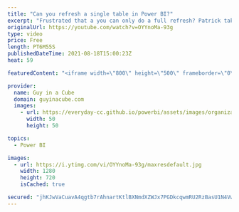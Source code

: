 ```yaml
---
title: "Can you refresh a single table in Power BI?"
excerpt: "Frustrated that a you can only do a full refresh? Patrick takes it to the next level by showing how you can refresh only a single table in your Power BI dataset. This is a great option for targeted refresh and avoid potential overhead.  Processing Options:  https://docs.microsoft.com/analysis-services/multidimensional-models/processing-options-and-settings-analysis-services?view=asallproducts-allversions"
originalUrl: https://youtube.com/watch?v=OYYnoMa-93g
type: video
price: Free
length: PT6M55S
publishedDateTime: 2021-08-18T15:00:23Z
heat: 59

featuredContent: "<iframe width=\"800\" height=\"500\" frameborder=\"0\" src=\"https://www.youtube.com/embed/OYYnoMa-93g\" allow=\"accelerometer; autoplay; encrypted-media; gyroscope; picture-in-picture\" allowfullscreen></iframe>"

provider:
  name: Guy in a Cube
  domain: guyinacube.com
  images:
    - url: https://everyday-cc.github.io/powerbi/assets/images/organizations/guyinacube.com-50x50.jpg
      width: 50
      height: 50

topics:
  - Power BI

images:
  - url: https://i.ytimg.com/vi/OYYnoMa-93g/maxresdefault.jpg
    width: 1280
    height: 720
    isCached: true

secured: "jhKJwVaCuavA4qgtb7rAhnartKtlBXNmdXZWJx7PGDkcqwmRU2RzBasU1N4VwzaA/iKCyrWTXoB2+z74GzC2euYvpmhil5aOQFvZm5yV+aWebJVGAUTZJWmuI18IK9vsLUiozLUllxxYsG4lwxCc6twBwtC3ZSYwjjla8eBf863y9DT4pRicOYwrOz8YNR5dXEelFjhL2xXuYBd3mtOSdAXc+Ho1+OiqE+UH249zzgJxfmEpP9KbdM7KT+9NrHbcGLLw6j9ZhYZWgKff9LlP6TUddGAVMPS649mrO/BAZsiGRuLwY1DIvVOY62vNFl4qykXD8bRODbA1nW7NlFch/M38rcsfhcE/GAbcqZaPvdVOtXo56a8MfosLxFaPkmcfKoZiyrHIwPSmVEAvBhgaJ5yT4Jvh63IwFeujqzw1W/c=;7mWGEHs6+nV1Y1T0HaKogg=="
---
```


